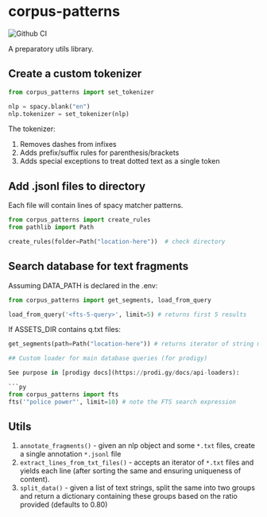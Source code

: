 # corpus-patterns

![Github CI](https://github.com/justmars/corpus-patterns/actions/workflows/main.yml/badge.svg)

A preparatory utils library.

## Create a custom tokenizer

```py
from corpus_patterns import set_tokenizer

nlp = spacy.blank("en")
nlp.tokenizer = set_tokenizer(nlp)
```

The tokenizer:

1. Removes dashes from infixes
2. Adds prefix/suffix rules for parenthesis/brackets
3. Adds special exceptions to treat dotted text as a single token

## Add .jsonl files to directory

Each file will contain lines of spacy matcher patterns.

```py
from corpus_patterns import create_rules
from pathlib import Path

create_rules(folder=Path("location-here"))  # check directory
```

## Search database for text fragments

Assuming DATA_PATH is declared in the .env:

```py
from corpus_patterns import get_segments, load_from_query

load_from_query('<fts-5-query>', limit=5) # returns first 5 results
```

If ASSETS_DIR contains q.txt files:

```py
get_segments(path=Path("location-here")) # returns iterator of string matches based on queries found in the location's q.txt files```

## Custom loader for main database queries (for prodigy)

See purpose in [prodigy docs](https://prodi.gy/docs/api-loaders):

```py
from corpus_patterns import fts
fts('"police power"', limit=10) # note the FTS search expression
```

## Utils

1. `annotate_fragments()` - given an nlp object and some `*.txt` files, create a single annotation `*.jsonl` file
2. `extract_lines_from_txt_files()` - accepts an iterator of `*.txt` files and yields each line (after sorting the same and ensuring uniqueness of content).
3. `split_data()` - given a list of text strings, split the same into two groups and return a dictionary containing these groups based on the ratio provided (defaults to 0.80)
